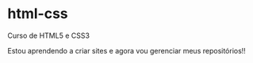 # html-css
 Curso de HTML5 e CSS3

 Estou aprendendo a criar sites e agora vou gerenciar meus repositórios!!
